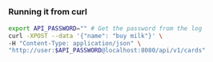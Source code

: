## 

### Running it from curl

```bash
export API_PASSWORD="" # Get the password from the log
curl -XPOST --data '{"name": "buy milk"}' \
-H "Content-Type: application/json" \
"http://user:$API_PASSWORD@localhost:8080/api/v1/cards"
```

